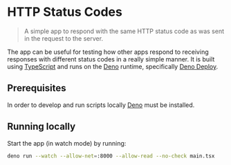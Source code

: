 # HTTP Status Codes

> A simple app to respond with the same HTTP status code as was sent in the
> request to the server.

The app can be useful for testing how other apps respond to receiving responses
with different status codes in a really simple manner. It is built using
[TypeScript](https://www.typescriptlang.org/) and runs on the
[Deno](https://deno.land/) runtime, specifically
[Deno Deploy](https://deno.com/deploy).

## Prerequisites

In order to develop and run scripts locally
[Deno](https://deno.land/manual/getting_started/installation)
must be installed.

## Running locally

Start the app (in watch mode) by running:

```sh
deno run --watch --allow-net=:8000 --allow-read --no-check main.tsx
```
